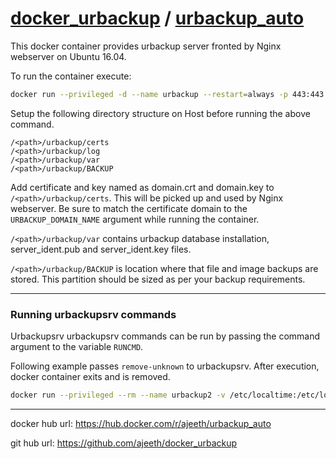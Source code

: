 # [docker_urbackup](https://github.com/ajeeth/docker_urbackup) / [urbackup_auto](https://hub.docker.com/r/ajeeth/urbackup_auto)

This docker container provides urbackup server fronted by Nginx webserver on Ubuntu 16.04.


To run the container execute:
```bash
docker run --privileged -d --name urbackup --restart=always -p 443:443 -p 55415:55415 -p 35623:35623/udp -v /etc/localtime:/etc/localtime:ro -v /<path>/urbackup/certs:/opt/urbackup/certs -v /<path>/urbackup/log:/opt/urbackup/log -v /<path>/urbackup/BACKUP:/media/BACKUP -v /<path>/urbackup/var:/var/urbackup -e URBACKUP_DOMAIN_NAME=<urbackup.domain.com> ajeeth/urbackup_auto:<version>
```

Setup the following directory structure on Host before running the above command.

```
/<path>/urbackup/certs
/<path>/urbackup/log
/<path>/urbackup/var
/<path>/urbackup/BACKUP
```
Add certificate and key named as domain.crt and domain.key to `/<path>/urbackup/certs`. This will be picked up and used by Nginx webserver. Be sure to match the certificate domain to the `URBACKUP_DOMAIN_NAME` argument while running the container.

`/<path>/urbackup/var` contains urbackup database installation, server_ident.pub and server_ident.key files.

`/<path>/urbackup/BACKUP` is location where that file and image backups are stored. This partition should be sized as per your backup requirements.

---
### Running urbackupsrv commands

Urbackupsrv urbackupsrv commands can be run by passing the command argument to the variable `RUNCMD`.

Following example passes `remove-unknown` to urbackupsrv. After execution, docker container exits and is removed.

```bash
docker run --privileged --rm --name urbackup2 -v /etc/localtime:/etc/localtime:ro -v /<path>/urbackup/log:/opt/urbackup/log -v /<path>/urbackup/BACKUP:/media/BACKUP -v /<path>/urbackup/var:/var/urbackup -e URBACKUP_DOMAIN_NAME=<urbackup.domain.com> -e RUNCMD=remove-unknown ajeeth/urbackup_auto:<version>
```


---

docker hub url: https://hub.docker.com/r/ajeeth/urbackup_auto

git hub url: https://github.com/ajeeth/docker_urbackup
